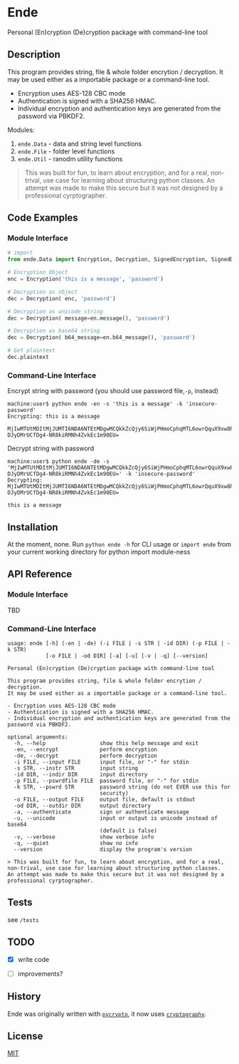 Ende
====

Personal (En)cryption (De)cryption package with command-line tool

Description
-----------

This program provides string, file & whole folder encrytion / decryption.
It may be used either as a importable package or a command-line tool.

- Encryption uses AES-128 CBC mode
- Authentication is signed with a SHA256 HMAC.
- Individual encryption and authentication keys are generated from the password via PBKDF2.

Modules:

1. `ende.Data` - data and string level functions
2. `ende.File` - folder level functions
3. `ende.Util` - ranodm utility functions

> This was built for fun, to learn about encryption, 
> and for a real, non-trival, use case for learning about structuring python classes.
> An attempt was made to make this secure but it was not designed by a professional cyrptographer.


Code Examples
-------------

### Module Interface

```python
# import
from ende.Data import Encryption, Decryption, SignedEncryption, SignedDecryption

# Encryption Object
enc = Encryption('this is a message', 'password')

# Decryption as object
dec = Decryption( enc, 'password')

# Decryption as unicode string
dec = Decryption( message=en.message(), 'password')

# Decryption as base64 string
dec = Decryption( b64_message=en.b64_message(), 'password')

# Get plaintext
dec.plaintext
```

### Command-Line Interface

Encrypt string with password (you should use password file,`-p`, instead)

```ShellSession
machine:user$ python ende -en -s 'this is a message' -k 'insecure-password'
Encrypting: this is a message    

MjIwMTUtMDItMjJUMTI6NDA6NTEtMDgwMCQkkZcQjy6SiWjPHmoCphqMTL6owrQquX9xw8hxFYkUG0_zNrPu-DJyDMrUCfDg4-NR8kiRMNh4ZvkEc1m90EU=
```

Decrypt string with password

```ShellSession 
machine:user$ python ende -de -s 'MjIwMTUtMDItMjJUMTI6NDA6NTEtMDgwMCQkkZcQjy6SiWjPHmoCphqMTL6owrQquX9xw8hxFYkUG0_zNrPu-DJyDMrUCfDg4-NR8kiRMNh4ZvkEc1m90EU=' -k 'insecure-password' 
Decrypting: MjIwMTUtMDItMjJUMTI6NDA6NTEtMDgwMCQkkZcQjy6SiWjPHmoCphqMTL6owrQquX9xw8hxFYkUG0_zNrPu-DJyDMrUCfDg4-NR8kiRMNh4ZvkEc1m90EU=

this is a message
```

Installation
------------
At the moment, none.  Run `python ende -h` for CLI usage or `import ende` from your current working directory for python import module-ness


API Reference
-------------

### Module Interface

TBD

### Command-Line Interface

    usage: ende [-h] (-en | -de) (-i FILE | -s STR | -id DIR) (-p FILE | -k STR)
                [-o FILE | -od DIR] [-a] [-u] [-v | -q] [--version]

    Personal (En)cryption (De)cryption package with command-line tool

    This program provides string, file & whole folder encrytion / decryption.
    It may be used either as a importable package or a command-line tool.

    - Encryption uses AES-128 CBC mode
    - Authentication is signed with a SHA256 HMAC.
    - Individual encryption and authentication keys are generated from the password via PBKDF2.

    optional arguments:
      -h, --help                 show this help message and exit
      -en, --encrypt             perform encryption
      -de, --decrypt             perform decryption
      -i FILE, --input FILE      input file, or "-" for stdin
      -s STR, --instr STR        input string
      -id DIR, --indir DIR       input directory
      -p FILE, --pswrdfile FILE  password file, or "-" for stdin
      -k STR, --pswrd STR        password string (do not EVER use this for
                                 security)
      -o FILE, --output FILE     output file, default is stdout
      -od DIR, --outdir DIR      output directory
      -a, --authenticate         sign or authenticate message
      -u, --unicode              input or output is unicode instead of base64
                                 (default is false)
      -v, --verbose              show verbose info
      -q, --quiet                show no info
      --version                  display the program's version

    > This was built for fun, to learn about encryption, and for a real, non-trival, use case for learning about structuring python classes.  An attempt was made to make this secure but it was not designed by a professional cyrptographer.


Tests
-----
see `/tests`


TODO
----
- [x] write code
- [ ] improvements?


History
-------
Ende was originally written with [`pycrypto`](https://www.dlitz.net/software/pycrypto/), it now uses [`cryptography`](https://cryptography.io/).


License
-------
[MIT](https://github.com/tmthydvnprt/ende/blob/master/LICENSE)
